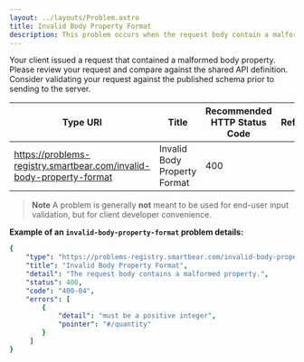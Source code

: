 ```yaml
---
layout: ../layouts/Problem.astro
title: Invalid Body Property Format
description: This problem occurs when the request body contain a malformed property.
---
```


Your client issued a request that contained a malformed body property. Please review your request and compare against the shared API definition. Consider validating your request against the published schema prior to sending to the server.

| Type URI | Title | Recommended HTTP Status Code | Reference |
|----------|-------|------------------------------|-----------|
|https://problems-registry.smartbear.com/invalid-body-property-format|Invalid Body Property Format|400||

> **Note** A problem is generally **not** meant to be used for end-user input validation, but for client developer convenience. 


**Example of an `invalid-body-property-format` problem details:**
```yaml
{
    "type": "https://problems-registry.smartbear.com/invalid-body-property-format",
    "title": "Invalid Body Property Format",
    "detail": "The request body contains a malformed property.",
    "status": 400,
    "code": "400-04",
    "errors": [
        {
            "detail": "must be a positive integer",
            "pointer": "#/quantity"
        }
     ]
}
```


